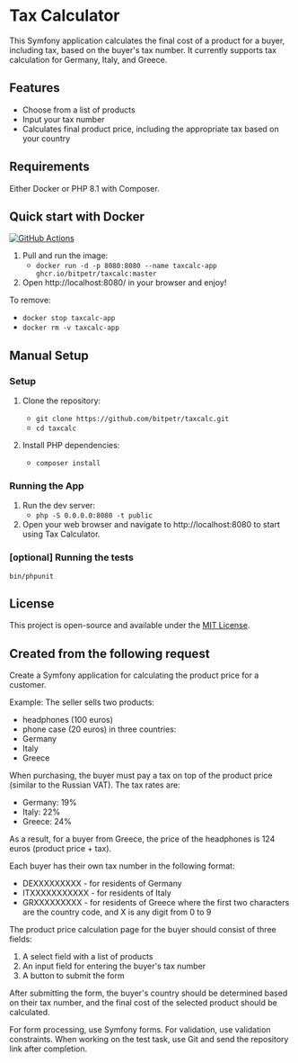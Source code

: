 Tax Calculator
========================
This Symfony application calculates the final cost of a product for a buyer, including tax, based on the buyer's tax number. It currently supports tax calculation for Germany, Italy, and Greece.

Features
---------
- Choose from a list of products
- Input your tax number
- Calculates final product price, including the appropriate tax based on your country

Requirements
------------

Either Docker or PHP 8.1 with Composer.

Quick start with Docker
-----------------------
[![GitHub Actions](https://github.com/bitpetr/taxcalc/actions/workflows/docker-publish.yml/badge.svg)](https://github.com/bitpetr/taxcalc/actions/workflows/docker-publish.yml)

1. Pull and run the image:
   + `docker run -d -p 8080:8080 --name taxcalc-app ghcr.io/bitpetr/taxcalc:master`
2. Open http://localhost:8080/ in your browser and enjoy!

To remove:

+ `docker stop taxcalc-app`
+ `docker rm -v taxcalc-app`

Manual Setup
------------

### Setup
1. Clone the repository:
   + `git clone https://github.com/bitpetr/taxcalc.git`
   + `cd taxcalc`

2. Install PHP dependencies:
   + `composer install`

### Running the App
1. Run the dev server:
   + `php -S 0.0.0.0:8080 -t public`
2. Open your web browser and navigate to http://localhost:8080 to start using Tax Calculator.

### [optional] Running the tests
`bin/phpunit`

License
-------

This project is open-source and available under the [MIT License](https://raw.githubusercontent.com/bitpetr/taxcalc/master/LICENSE).



Created from the following request
-----------------------------------

Create a Symfony application for calculating the product price for a customer.

Example:
The seller sells two products:
- headphones (100 euros)
- phone case (20 euros)
  in three countries:
- Germany
- Italy
- Greece

When purchasing, the buyer must pay a tax on top of the product price (similar to the Russian VAT). The tax rates are:
- Germany: 19%
- Italy: 22%
- Greece: 24%

As a result, for a buyer from Greece, the price of the headphones is 124 euros (product price + tax).

Each buyer has their own tax number in the following format:
- DEXXXXXXXXX - for residents of Germany
- ITXXXXXXXXXXX - for residents of Italy
- GRXXXXXXXXX - for residents of Greece
  where the first two characters are the country code, and X is any digit from 0 to 9

The product price calculation page for the buyer should consist of three fields:
1. A select field with a list of products
2. An input field for entering the buyer's tax number
3. A button to submit the form

After submitting the form, the buyer's country should be determined based on their tax number, and the final cost of the selected product should be calculated.

For form processing, use Symfony forms.
For validation, use validation constraints.
When working on the test task, use Git and send the repository link after completion.